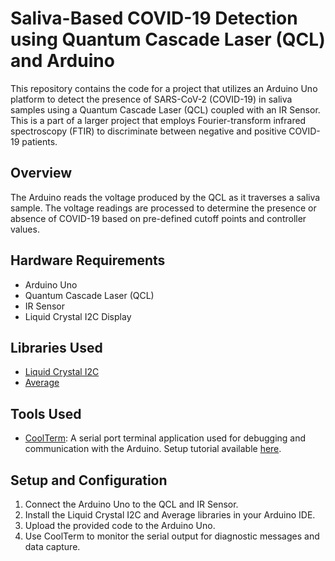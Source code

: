 # Saliva-Based COVID-19 Detection using Quantum Cascade Laser (QCL) and Arduino

This repository contains the code for a project that utilizes an Arduino Uno platform to detect the presence of SARS-CoV-2 (COVID-19) in saliva samples using a Quantum Cascade Laser (QCL) coupled with an IR Sensor. This is a part of a larger project that employs Fourier-transform infrared spectroscopy (FTIR) to discriminate between negative and positive COVID-19 patients.

## Overview

The Arduino reads the voltage produced by the QCL as it traverses a saliva sample. The voltage readings are processed to determine the presence or absence of COVID-19 based on pre-defined cutoff points and controller values.

## Hardware Requirements

- Arduino Uno
- Quantum Cascade Laser (QCL)
- IR Sensor
- Liquid Crystal I2C Display

## Libraries Used

- [Liquid Crystal I2C](https://www.arduinolibraries.info/libraries/liquid-crystal-i2-c)
- [Average](https://github.com/MajenkoLibraries/Average)

## Tools Used

- [CoolTerm](https://freeware.the-meiers.org/): A serial port terminal application used for debugging and communication with the Arduino. Setup tutorial available [here](https://www.youtube.com/watch?v=RWgyCcnUxPY&ab_channel=ShuvangkarDas).

## Setup and Configuration

1. Connect the Arduino Uno to the QCL and IR Sensor.
2. Install the Liquid Crystal I2C and Average libraries in your Arduino IDE.
3. Upload the provided code to the Arduino Uno.
4. Use CoolTerm to monitor the serial output for diagnostic messages and data capture.
